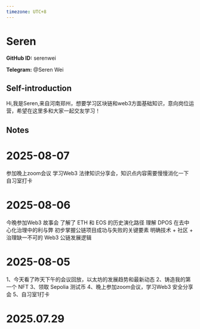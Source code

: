 ```yaml
---
timezone: UTC+8
---
```


# Seren

**GitHub ID:** serenwei

**Telegram:** @Seren Wei

## Self-introduction

Hi,我是Seren,来自河南郑州，想要学习区块链和web3方面基础知识，意向岗位运营，希望在这里多和大家一起交友学习！

## Notes

<!-- Content_START -->
# 2025-08-07

参加晚上zoom会议 学习Web3 法律知识分享会，知识点内容需要慢慢消化一下
自习室打卡

# 2025-08-06

今晚参加Web3 故事会
了解了 ETH 和 EOS 的历史演化路径
理解 DPOS 在去中心化治理中的利与弊
初步掌握公链项目成功与失败的关键要素
明确技术 + 社区 + 治理缺一不可的 Web3 公链发展逻辑

# 2025-08-05

1、今天看了昨天下午的会议回放，以太坊的发展趋势和最新动态
2、铸造我的第一个 NFT
3、领取 Sepolia 测试币
4、晚上参加zoom会议，学习Web3 安全分享会
5、自习室1打卡

# 2025.07.29


<!-- Content_END -->
